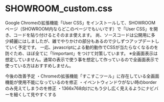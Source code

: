 # SHOWROOM_custom.css
Google Chromeの拡張機能「User CSS」をインストールして、SHOWROOMページ（SHOWROOM内ならどこのページでもいいです）で「User CSS」を開き、コードを貼り付けるとそのまま使えます。
尚、ソースコードは公開用に多少綺麗にはしましたが、雑でやりかけの部分もあるので少しずつアップデートしていく予定です。
一応、javascriptによる動的動作でCSSが当たらなくなるのを防ぐため、ほぼ全てに「!important」をつけて対策しています。
※全画面表示は想定していません。通常の表示で使う事を想定して作っているので全画面表示で使っている方はおすすめしません。

今後の改善予定
・Chromeの拡張機能「すこすこツール」に存在している全画面機能が使用不能になっているのを修正
・イベントウィンドウがない時のborderのみ見えてしまうのを修正
・1366x768向けにもう少し広く見えるようにナビバーを細くして見やすくする
